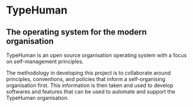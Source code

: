 # TypeHuman
## The operating system for the modern organisation

TypeHuman is an open source organisation operating system with a focus on self-management principles.

The methodology in developing this project is to collaborate around principles, conventions, and policies that inform a self-organising organisation first. This information is then taken and used to develop softwares and features that can be used to automate and support the TypeHuman organisation.

